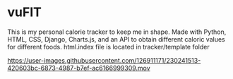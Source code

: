 # vuFIT
This is my personal calorie tracker to keep me in shape. Made with Python, HTML, CSS, Django, Charts.js, and an API to obtain different caloric values for different foods.
html.index file is located in tracker/template folder


https://user-images.githubusercontent.com/126911171/230241513-420603bc-6873-4987-b7ef-ac6166999309.mov


